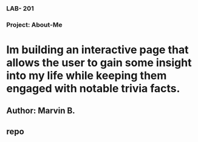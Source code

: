 ### LAB- 201

### Project: About-Me

# Im building an interactive page that allows the user to gain some insight into my life while keeping them engaged with notable trivia facts.

## Author: Marvin B.

## repo






